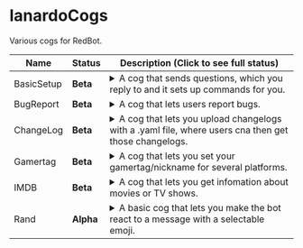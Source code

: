 # IanardoCogs
Various cogs for RedBot.

| Name | Status | Description (Click to see full status)
| --- | --- | --- |
| BasicSetup | **Beta** | <details><summary>A cog that sends questions, which you reply to and it sets up commands for you.</summary>Helps to set uo servers</details> |
| BugReport | **Beta** | <details><summary>A cog that lets users report bugs.</summary>Has the ability to send bug reports, mark them as fixed or not a bug. (For bot owners)</details> |
| ChangeLog | **Beta** | <details><summary>A cog that lets you upload changelogs with a .yaml file, where users cna then get those changelogs.</summary>Also has the abilty to automatically post changelogs to set channels when a changelog gets uploaded.</details> |
| Gamertag | **Beta** | <details><summary>A cog that lets you set your gamertag/nickname for several platforms.</summary>Users can then get those gamertags per user or a list.</details> |
| IMDB | **Beta** | <details><summary>A cog that lets you get infomation about movies or TV shows.</summary> Shows a lot of information about the movies and TV shows you search.</details> |
| Rand | **Alpha** | <details><summary>A basic cog that lets you make the bot react to a message with a selectable emoji.</summary>Will be adding more random stuff at a later date.</details> |
